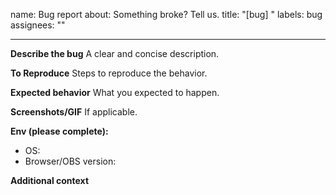 name: Bug report
about: Something broke? Tell us.
title: "[bug] "
labels: bug
assignees: ""

---

**Describe the bug**
A clear and concise description.

**To Reproduce**
Steps to reproduce the behavior.

**Expected behavior**
What you expected to happen.

**Screenshots/GIF**
If applicable.

**Env (please complete):**
- OS:
- Browser/OBS version:

**Additional context**
